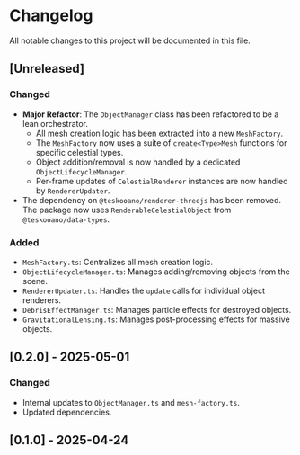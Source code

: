 # Changelog

All notable changes to this project will be documented in this file.

## [Unreleased]

### Changed

- **Major Refactor**: The `ObjectManager` class has been refactored to be a lean orchestrator.
  - All mesh creation logic has been extracted into a new `MeshFactory`.
  - The `MeshFactory` now uses a suite of `create<Type>Mesh` functions for specific celestial types.
  - Object addition/removal is now handled by a dedicated `ObjectLifecycleManager`.
  - Per-frame updates of `CelestialRenderer` instances are now handled by `RendererUpdater`.
- The dependency on `@teskooano/renderer-threejs` has been removed. The package now uses `RenderableCelestialObject` from `@teskooano/data-types`.

### Added

- `MeshFactory.ts`: Centralizes all mesh creation logic.
- `ObjectLifecycleManager.ts`: Manages adding/removing objects from the scene.
- `RendererUpdater.ts`: Handles the `update` calls for individual object renderers.
- `DebrisEffectManager.ts`: Manages particle effects for destroyed objects.
- `GravitationalLensing.ts`: Manages post-processing effects for massive objects.

## [0.2.0] - 2025-05-01

### Changed

- Internal updates to `ObjectManager.ts` and `mesh-factory.ts`.
- Updated dependencies.

## [0.1.0] - 2025-04-24
